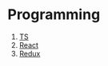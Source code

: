 # Programming

1. [TS](https://www.typescriptlang.org/)
2. [React](https://reactjs.org/)
3. [Redux](https://redux.js.org/)
